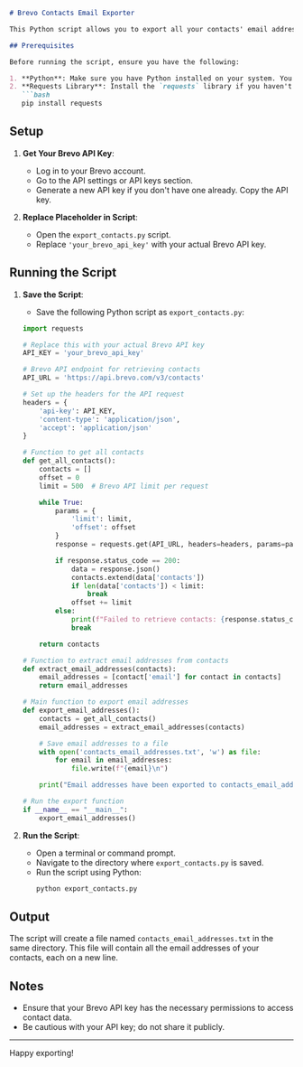 
```markdown
# Brevo Contacts Email Exporter

This Python script allows you to export all your contacts' email addresses from Brevo using the Brevo API. The script retrieves all contacts, extracts their email addresses, and saves them to a text file.

## Prerequisites

Before running the script, ensure you have the following:

1. **Python**: Make sure you have Python installed on your system. You can download it from [python.org](https://www.python.org/).
2. **Requests Library**: Install the `requests` library if you haven't already. You can install it using pip:
   ```bash
   pip install requests
   ```

## Setup

1. **Get Your Brevo API Key**:
   - Log in to your Brevo account.
   - Go to the API settings or API keys section.
   - Generate a new API key if you don't have one already. Copy the API key.

2. **Replace Placeholder in Script**:
   - Open the `export_contacts.py` script.
   - Replace `'your_brevo_api_key'` with your actual Brevo API key.

## Running the Script

1. **Save the Script**:
   - Save the following Python script as `export_contacts.py`:

   ```python
   import requests

   # Replace this with your actual Brevo API key
   API_KEY = 'your_brevo_api_key'

   # Brevo API endpoint for retrieving contacts
   API_URL = 'https://api.brevo.com/v3/contacts'

   # Set up the headers for the API request
   headers = {
       'api-key': API_KEY,
       'content-type': 'application/json',
       'accept': 'application/json'
   }

   # Function to get all contacts
   def get_all_contacts():
       contacts = []
       offset = 0
       limit = 500  # Brevo API limit per request

       while True:
           params = {
               'limit': limit,
               'offset': offset
           }
           response = requests.get(API_URL, headers=headers, params=params)

           if response.status_code == 200:
               data = response.json()
               contacts.extend(data['contacts'])
               if len(data['contacts']) < limit:
                   break
               offset += limit
           else:
               print(f"Failed to retrieve contacts: {response.status_code}")
               break

       return contacts

   # Function to extract email addresses from contacts
   def extract_email_addresses(contacts):
       email_addresses = [contact['email'] for contact in contacts]
       return email_addresses

   # Main function to export email addresses
   def export_email_addresses():
       contacts = get_all_contacts()
       email_addresses = extract_email_addresses(contacts)

       # Save email addresses to a file
       with open('contacts_email_addresses.txt', 'w') as file:
           for email in email_addresses:
               file.write(f"{email}\n")

       print("Email addresses have been exported to contacts_email_addresses.txt")

   # Run the export function
   if __name__ == "__main__":
       export_email_addresses()
   ```

2. **Run the Script**:
   - Open a terminal or command prompt.
   - Navigate to the directory where `export_contacts.py` is saved.
   - Run the script using Python:
     ```bash
     python export_contacts.py
     ```

## Output

The script will create a file named `contacts_email_addresses.txt` in the same directory. This file will contain all the email addresses of your contacts, each on a new line.

## Notes

- Ensure that your Brevo API key has the necessary permissions to access contact data.
- Be cautious with your API key; do not share it publicly.
---

Happy exporting!
```
